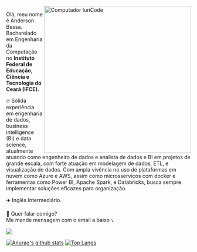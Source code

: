 <img src="https://raw.githubusercontent.com/MicaelliMedeiros/micaellimedeiros/master/image/computer-illustration.png" min-width="400px" max-width="400px" width="400px" align="right" alt="Computador IuriCode">

<p align="left">
  Olá, meu nome é Anderson Bessa. <br>
  Bacharelado em Engenharia da Computação no <strong> Instituto Federal de Educação, Ciência e Tecnologia do Ceará (IFCE). </strong>
</p>

<p align="left">
  🔥 Sólida experiência em engenharia de dados, business intelligence (BI) e data science, atualmente atuando como engenheiro de dados e analista de dados e BI em projetos de grande escala, com forte atuação em modelagem de dados, ETL, e visualização de dados. Com ampla vivência no uso de plataformas em nuvem como Azure e AWS, assim como microsserviços com docker e ferramentas como Power BI, Apache Spark, e Databricks, busca sempre implementar soluções eficazes para organização.
</p>

<p align="left">
  ✈️ Inglês Intermediário.
</p>

<p align="left">
💌  Quer falar comigo?<br>
  Me mande mensagem com o email a baixo ⤵️
</p>

<p align="left">
<a href="mailto:andersonbessa7@gmail.com" alt="Gmail">
<img src="https://img.shields.io/badge/-andersonbessa7@gmail.com-e34c41?style=flat-square&labelColor=e34c41&logo=gmail&logoColor=white&link=andersonbessa7@gmail.com" /></a>
  
</p>

[![Anurag's github stats](https://github-readme-stats.vercel.app/api?username=andersontbessa)](https://github.com/anuraghazra/github-readme-stats)
[![Top Langs](https://github-readme-stats.vercel.app/api/top-langs/?username=andersontbessa&layout=compact)](https://github.com/anuraghazra/github-readme-stats)
